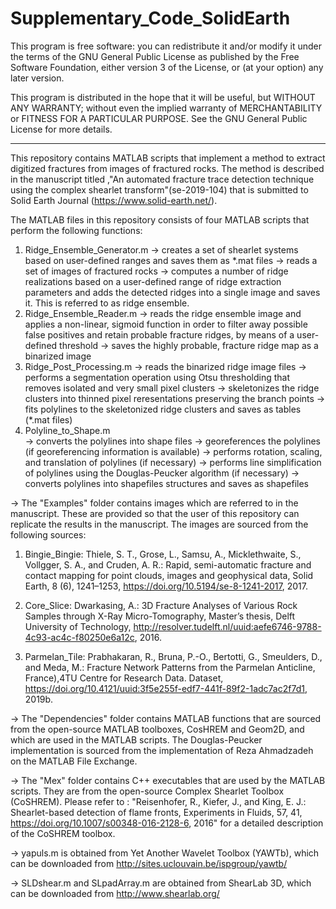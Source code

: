 # Supplementary_Code_SolidEarth 

 This program is free software: you can redistribute it and/or modify it under the terms of the GNU General Public License as published   by the Free Software Foundation, either version 3 of the License, or (at your option) any later version.

 This program is distributed in the hope that it will be useful, but WITHOUT ANY WARRANTY; without even the implied warranty of
 MERCHANTABILITY or FITNESS FOR A PARTICULAR PURPOSE.  See the GNU General Public License for more details.
 
 --------------------------------------------------------------------------------------------------------------------------------------

This repository contains MATLAB scripts that implement a method to extract digitized fractures from images of fractured rocks. The method is described in the manuscript titled ,"An automated fracture trace detection technique using the complex shearlet transform"(se-2019-104) that is submitted to Solid Earth Journal (https://www.solid-earth.net/). 

The MATLAB files in this repository consists of four MATLAB scripts that perform the following functions:

  1. Ridge_Ensemble_Generator.m 
                                -> creates a set of shearlet systems based on user-defined ranges and saves them as *.mat files
                                -> reads a set of images of fractured rocks
                                -> computes a number of ridge realizations based on a user-defined range of ridge extraction parameters
                                   and adds the detected ridges into a single image and saves it. This is referred to as ridge ensemble.
  2. Ridge_Ensemble_Reader.m 
                                -> reads the ridge ensemble image and applies a non-linear, sigmoid function in order to filter away 
                                   possible false positives and retain probable fracture ridges, by means of a user-defined threshold
                                -> saves the highly probable, fracture ridge map as a binarized image                               
  3. Ridge_Post_Processing.m
                                -> reads the binarized ridge image files
                                -> performs a segmentation operation using Otsu thresholding that removes isolated and very small pixel
                                   clusters
                                -> skeletonizes the ridge clusters into thinned pixel reresentations preserving the branch points
                                -> fits polylines to the skeletonized ridge clusters and saves as tables (*.mat files) 
  4. Polyline_to_Shape.m   
                                -> converts the polylines into shape files
                                -> georeferences the polylines (if georeferencing information is available)
                                -> performs rotation, scaling, and translation of polylines (if necessary)
                                -> performs line simplification of polylines using the Douglas-Peucker algorithm (if necessary)
                                -> converts polylines into shapefiles structures and saves as shapefiles


-> The "Examples" folder contains images which are referred to in the manuscript. These are provided so that the user of this repository
can replicate the results in the manuscript. The images are sourced from the following sources:
   
1. Bingie_Bingie: Thiele, S. T., Grose, L., Samsu, A., Micklethwaite, S., Vollgger, S. A., and Cruden, A. R.: Rapid, semi-automatic      fracture and contact mapping for point clouds, images and geophysical data, Solid Earth, 8 (6), 1241–1253,       https://doi.org/10.5194/se-8-1241-2017, 2017.

2. Core_Slice: Dwarkasing, A.: 3D Fracture Analyses of Various Rock Samples through X-Ray Micro-Tomography, Master’s thesis, Delft      University of Technology, http://resolver.tudelft.nl/uuid:aefe6746-9788-4c93-ac4c-f80250e6a12c, 2016.

3. Parmelan_Tile: Prabhakaran, R., Bruna, P.-O., Bertotti, G., Smeulders, D., and Meda, M.: Fracture Network Patterns from the Parmelan Anticline, France),4TU Centre for Research Data. Dataset, https://doi.org/10.4121/uuid:3f5e255f-edf7-441f-89f2-1adc7ac2f7d1, 2019b.

-> The "Dependencies" folder contains MATLAB functions that are sourced from the open-source MATLAB toolboxes, CosHREM and Geom2D, and which are used in the MATLAB scripts. The Douglas-Peucker implementation is sourced from the implementation of Reza Ahmadzadeh on the
MATLAB File Exchange.

-> The "Mex" folder contains C++ executables that are used by the MATLAB scripts. They are from the open-source Complex Shearlet Toolbox (CoSHREM). Please refer to : "Reisenhofer, R., Kiefer, J., and King, E. J.: Shearlet-based detection of flame fronts, Experiments in Fluids, 57, 41, https://doi.org/10.1007/s00348-016-2128-6, 2016" for a detailed description of the CoSHREM toolbox.

-> yapuls.m is obtained from Yet Another Wavelet Toolbox (YAWTb), which can be downloaded from http://sites.uclouvain.be/ispgroup/yawtb/

-> SLDshear.m and SLpadArray.m are obtained from ShearLab 3D, which can be downloaded from http://www.shearlab.org/
